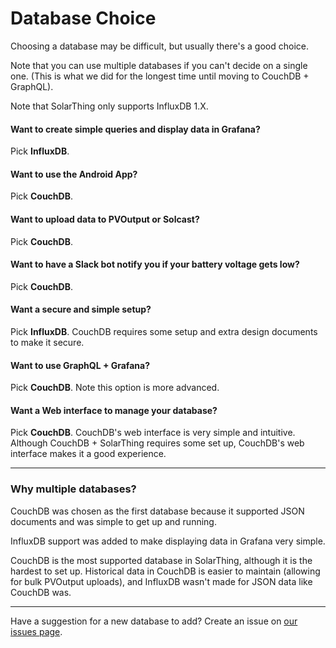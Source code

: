 # Database Choice
Choosing a database may be difficult, but usually there's a good choice.

Note that you can use multiple databases if you can't decide on a single one. (This is what we did
for the longest time until moving to CouchDB + GraphQL).

Note that SolarThing only supports InfluxDB 1.X.

#### Want to create simple queries and display data in Grafana?
Pick **InfluxDB**.

#### Want to use the Android App?
Pick **CouchDB**.

#### Want to upload data to PVOutput or Solcast?
Pick **CouchDB**.

#### Want to have a Slack bot notify you if your battery voltage gets low?
Pick **CouchDB**.

#### Want a secure and simple setup?
Pick **InfluxDB**. CouchDB requires some setup and extra design documents to make it secure.

#### Want to use GraphQL + Grafana?
Pick **CouchDB**. Note this option is more advanced.

#### Want a Web interface to manage your database?
Pick **CouchDB**. CouchDB's web interface is very simple and intuitive. Although CouchDB + SolarThing requires some set up,
CouchDB's web interface makes it a good experience.

---
### Why multiple databases?
CouchDB was chosen as the first database because it supported JSON documents and was simple to get up and running.

InfluxDB support was added to make displaying data in Grafana very simple. 

CouchDB is the most supported database in SolarThing, although it is the hardest to set up. 
Historical data in CouchDB is easier to maintain (allowing for bulk PVOutput uploads),
and InfluxDB wasn't made for JSON data like CouchDB was.

---
Have a suggestion for a new database to add? Create an issue on [our issues page](https://github.com/wildmountainfarms/solarthing/issues).
